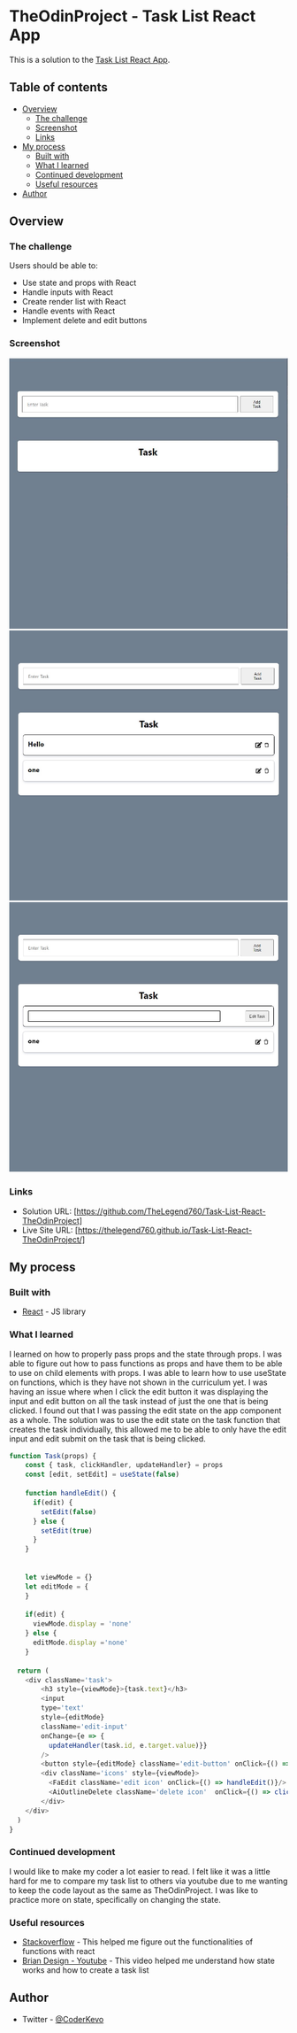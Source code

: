 # TheOdinProject - Task List React App

This is a solution to the [Task List React App](https://www.theodinproject.com/lessons/node-path-javascript-handle-inputs-and-render-lists).

## Table of contents

- [Overview](#overview)
  - [The challenge](#the-challenge)
  - [Screenshot](#screenshot)
  - [Links](#links)
- [My process](#my-process)
  - [Built with](#built-with)
  - [What I learned](#what-i-learned)
  - [Continued development](#continued-development)
  - [Useful resources](#useful-resources)
- [Author](#author)



## Overview

### The challenge

Users should be able to:

- Use state and props with React
- Handle inputs with React
- Create render list with React
- Handle events with React
- Implement delete and edit buttons

### Screenshot

![](./img/screenshot1.jpg)
![](./img/screenshot2.jpg)
![](./img/screenshot3.jpg)



### Links

- Solution URL: [https://github.com/TheLegend760/Task-List-React-TheOdinProject]
- Live Site URL: [https://thelegend760.github.io/Task-List-React-TheOdinProject/]
## My process

### Built with

- [React](https://reactjs.org/) - JS library

### What I learned

I learned on how to properly pass props and the state through props. I was able to figure out how to pass functions as props and have them to be able to use on child elements with props. I was able to learn how to use useState on functions, which is they have not shown in the curriculum yet. I was having an issue where when I click the edit button it was displaying the input and edit button on all the task instead of just the one that is being clicked. I found out that I was passing the edit state on the app component as a whole. The solution was to use the edit state on the task function that creates the task individually, this allowed me to be able to only have the edit input and edit submit on the task that is being clicked. 


```js
function Task(props) {
    const { task, clickHandler, updateHandler} = props
    const [edit, setEdit] = useState(false)

    function handleEdit() {
      if(edit) {
        setEdit(false)
      } else {
        setEdit(true)
      }
    }


    let viewMode = {}
    let editMode = {
    }
    
    if(edit) {
      viewMode.display = 'none'
    } else {
      editMode.display ='none'
    }
    
  return (
    <div className='task'>
        <h3 style={viewMode}>{task.text}</h3>
        <input
        type='text'
        style={editMode}
        className='edit-input'
        onChange={e => {
          updateHandler(task.id, e.target.value)}}
        />
        <button style={editMode} className='edit-button' onClick={() => handleEdit()}>Edit Task</button>
        <div className='icons' style={viewMode}>
          <FaEdit className='edit icon' onClick={() => handleEdit()}/>
          <AiOutlineDelete className='delete icon'  onClick={() => clickHandler(task.id)}/>
        </div>
    </div>
  )
}

```


### Continued development

I would like to make my coder a lot easier to read. I felt like it was a little hard for me to compare my task list to others via youtube due to me wanting to keep the code layout as the same as TheOdinProject. I was like to practice more on state, specifically on changing the state. 



### Useful resources

- [Stackoverflow](https://www.stackoverflow.com) - This helped me figure out the functionalities of functions with react
- [Brian Design - Youtube](https://www.youtube.com/watch?v=E1E08i2UJGI&t=2410s) - This video helped me understand how state works and how to create a task list


## Author

- Twitter - [@CoderKevo](https://www.twitter.com/CoderKevo)




